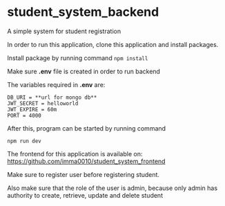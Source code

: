 # student_system_backend
A simple system for student registration

In order to run this application, clone this application and install packages.

Install package by running command
`npm install`

Make sure **.env** file is created in order to run backend

The variables required in **.env** are:
```console
DB_URI = **url for mongo db**
JWT_SECRET = helloworld
JWT_EXPIRE = 60m
PORT = 4000
```

After this, program can be started by running command
```console
npm run dev
```

The frontend for this application is available on: https://github.com/imma0010/student_system_frontend

Make sure to register user before registering student.

Also make sure that the role of the user is admin, because only admin has authority to create, retrieve, update and delete student